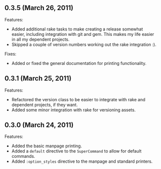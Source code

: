 ## 0.3.5 (March 26, 2011)

Features:

  - Added additional rake tasks to make creating a release somewhat easier, including integration with git and gem. This makes my life easier in all my dependent projects.
  - Skipped a couple of version numbers working out the rake integration :).

Fixes:

  - Added or fixed the general documentation for printing functionality.

## 0.3.1 (March 25, 2011)

Features:

  - Refactored the version class to be easier to integrate with rake and dependent projects, if they want.
  - Added some minor integration with rake for versioning assets.

## 0.3.0 (March 24, 2011)

Features:

  - Added the basic manpage printing.
  - Added a <code>default</code> directive to the <code>SuperCommand</code> to allow for default commands.
  - Added <code>:option_styles</code> directive to the manpage and standard printers.

